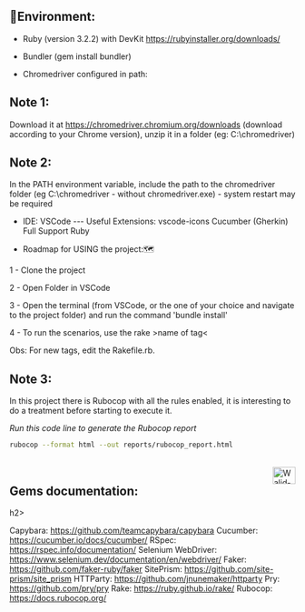 <h2>🌱Environment:</h2> 

- Ruby (version 3.2.2) with DevKit https://rubyinstaller.org/downloads/

- Bundler (gem install bundler)

- Chromedriver configured in path:
## Note 1:
Download it at https://chromedriver.chromium.org/downloads (download according to your Chrome version), unzip it in a folder (eg: C:\chromedriver) 
## Note 2:
In the PATH environment variable, include the path to the chromedriver folder (eg C:\chromedriver - without chromedriver.exe) - system restart may be required

- IDE: VSCode --- Useful Extensions: vscode-icons Cucumber (Gherkin) Full Support Ruby

- Roadmap for USING the project:🗺

1 - Clone the project

2 - Open Folder in VSCode

3 - Open the terminal (from VSCode, or the one of your choice and navigate to the project folder) and run the command 'bundle install'

4 - To run the scenarios, use the rake >name of tag<

Obs: For new tags, edit the Rakefile.rb.

## Note 3:
In this project there is Rubocop with all the rules enabled, it is interesting to do a treatment before starting to execute it.

<i>Run this code line to generate the Rubocop report</i>
```sh
rubocop --format html --out reports/rubocop_report.html
```

<div style="display: inline_block" align="left"><br>
  <img align="right" alt="Walid-Ruby" height="30" width="40" src="https://cdn.jsdelivr.net/gh/devicons/devicon/icons/ruby/ruby-plain.svg" />

<h2>Gems documentation:</h2>h2>

Capybara: https://github.com/teamcapybara/capybara
Cucumber: https://cucumber.io/docs/cucumber/
RSpec: https://rspec.info/documentation/
Selenium WebDriver: https://www.selenium.dev/documentation/en/webdriver/
Faker: https://github.com/faker-ruby/faker
SitePrism: https://github.com/site-prism/site_prism
HTTParty: https://github.com/jnunemaker/httparty
Pry: https://github.com/pry/pry
Rake: https://ruby.github.io/rake/
Rubocop: https://docs.rubocop.org/
